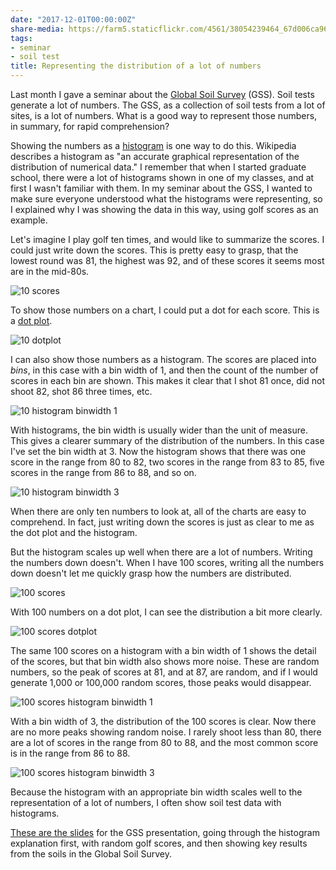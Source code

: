 ```yaml
---
date: "2017-12-01T00:00:00Z"
share-media: https://farm5.staticflickr.com/4561/38054239464_67d006ca96_b_d.jpg
tags:
- seminar
- soil test
title: Representing the distribution of a lot of numbers
---
```


Last month I gave a seminar about the [Global Soil Survey](https://speakerdeck.com/micahwoods/what-kind-of-soils-produce-the-best-turf-today) (GSS). Soil tests generate a lot of numbers. The GSS, as a collection of soil tests from a lot of sites, is a lot of numbers. What is a good way to represent those numbers, in summary, for rapid comprehension? 

Showing the numbers as a [histogram](https://en.wikipedia.org/wiki/Histogram) is one way to do this. Wikipedia describes a histogram as "an accurate graphical representation of the distribution of numerical data." I remember that when I started graduate school, there were a lot of histograms shown in one of my classes, and at first I wasn't familiar with them. In my seminar about the GSS, I wanted to make sure everyone understood what the histograms were representing, so I explained why I was showing the data in this way, using golf scores as an example.

<script async class="speakerdeck-embed" data-slide="9" data-id="497aeb94ba7546b194522860dc67e5d3" data-ratio="1.33333333333333" src="//speakerdeck.com/assets/embed.js"></script>

Let's imagine I play golf ten times, and would like to summarize the scores. I could just write down the scores. This is pretty easy to grasp, that the lowest round was 81, the highest was 92, and of these scores it seems most are in the mid-80s.

![10 scores](https://farm5.staticflickr.com/4537/38054239124_95c70b143a_b_d.jpg)

To show those numbers on a chart, I could put a dot for each score. This is a [dot plot](https://en.wikipedia.org/wiki/Dot_plot_(statistics)).

![10 dotplot](https://farm5.staticflickr.com/4574/23906248537_ef48257003_b_d.jpg)

I can also show those numbers as a histogram. The scores are placed into *bins*, in this case with a bin width of 1, and then the count of the number of scores in each bin are shown. This makes it clear that I shot 81 once, did not shoot 82, shot 86 three times, etc.

![10 histogram binwidth 1](https://farm5.staticflickr.com/4556/38054239244_4a42bdd41e_b_d.jpg)

With histograms, the bin width is usually wider than the unit of measure. This gives a clearer summary of the distribution of the numbers. In this case I've set the bin width at 3. Now the histogram shows that there was one score in the range from 80 to 82, two scores in the range from 83 to 85, five scores in the range from 86 to 88, and so on.

![10 histogram binwidth 3](https://farm5.staticflickr.com/4545/38770955151_00f10898b0_b_d.jpg)

When there are only ten numbers to look at, all of the charts are easy to comprehend. In fact, just writing down the scores is just as clear to me as the dot plot and the histogram.

But the histogram scales up well when there are a lot of numbers. Writing the numbers down doesn't. When I have 100 scores, writing all the numbers down doesn't let me quickly grasp how the numbers are distributed.

![100 scores](https://farm5.staticflickr.com/4561/38054239464_67d006ca96_b_d.jpg)

With 100 numbers on a dot plot, I can see the distribution a bit more clearly.

![100 scores dotplot](https://farm5.staticflickr.com/4517/38770955461_77c908f0b8_b_d.jpg)

The same 100 scores on a histogram with a bin width of 1 shows the detail of the scores, but that bin width also shows more noise. These are random numbers, so the peak of scores at 81, and at 87, are random, and if I would generate 1,000 or 100,000 random scores, those peaks would disappear.

![100 scores histogram binwidth 1](https://farm5.staticflickr.com/4566/38770957421_4079f5ff76_b_d.jpg)

With a bin width of 3, the distribution of the 100 scores is clear. Now there are no more peaks showing random noise. I rarely shoot less than 80, there are a lot of scores in the range from 80 to 88, and the most common score is in the range from 86 to 88.

![100 scores histogram binwidth 3](https://farm5.staticflickr.com/4528/38054241124_ee331331e2_b_d.jpg)

Because the histogram with an appropriate bin width scales well to the representation of a lot of numbers, I often show soil test data with histograms.


[These are the slides](https://speakerdeck.com/micahwoods/what-kind-of-soils-produce-the-best-turf-today) for the GSS presentation, going through the histogram explanation first, with random golf scores, and then showing key results from the soils in the Global Soil Survey.
